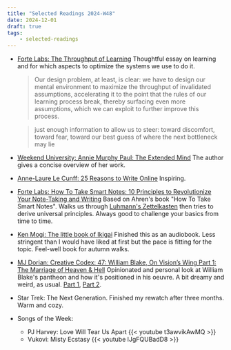 ```yaml
---
title: "Selected Readings 2024-W48"
date: 2024-12-01
draft: true
tags:
    - selected-readings
---
```


- [Forte Labs: The Throughput of Learning](https://fortelabs.com/blog/the-throughput-of-learning/) Thoughtful essay on learning and for which aspects to optimize the systems we use to do it.
  > Our design problem, at least, is clear: we have to design our mental environment to maximize the throughput of invalidated assumptions, accelerating it to the point that the rules of our learning process break, thereby surfacing even more assumptions, which we can exploit to further improve this process.

  > just enough information to allow us to steer: toward discomfort, toward fear, toward our best guess of where the next bottleneck may lie
- [Weekend University: Annie Murphy Paul: The Extended Mind](https://youtube.com/watch?v=e4RW_skcup4) The author gives a concise overview of her work.
- [Anne-Laure Le Cunff: 25 Reasons to Write Online](https://nesslabs.com/online-writing) Inspiring.
- [Forte Labs: How To Take Smart Notes: 10 Principles to Revolutionize Your Note-Taking and Writing](https://fortelabs.com/blog/how-to-take-smart-notes/) Based on Ahren's book "How To Take Smart Notes". Walks us through [Luhmann's Zettelkasten](https://en.wikipedia.org/wiki/Zettelkasten) then tries to derive universal principles. Always good to challenge your basics from time to time.
- [Ken Mogi: The little book of Ikigai](https://search.worldcat.org/title/little-book-of-ikigai-the-essential-japanese-way-to-finding-your-purpose-in-life/oclc/1002177118) Finished this as an audiobook. Less stringent than I would have liked at first but the pace is fitting for the topic. Feel-well book for autumn walks.
- [MJ Dorian: Creative Codex: 47: William Blake, On Vision’s Wing Part 1: The Marriage of Heaven & Hell](https://podcasts.apple.com/us/podcast/49-william-blake-on-visions-wing-part-3-the-gods/id1430850607?i=1000678518546) Opinionated and personal look at William Blake's pantheon and how it's positioned in his oeuvre. A bit dreamy and weird, as usual. [Part 1](https://podcasts.apple.com/us/podcast/47-william-blake-on-visions-wing-part-1-the-marriage/id1430850607?i=1000664584358), [Part 2](https://podcasts.apple.com/us/podcast/48-william-blake-on-visions-wing-part-2-innocence-experience/id1430850607?i=1000671273344).
- Star Trek: The Next Generation. Finished my rewatch after three months. Warm and cozy.

- Songs of the Week:
  - PJ Harvey: Love Will Tear Us Apart
    {{< youtube t3awvikAwMQ >}}
  - Vukovi: Misty Ecstasy
    {{< youtube lJgFQUBadD8 >}}